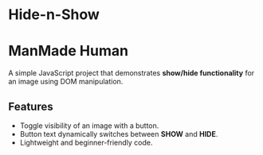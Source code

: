 # Hide-n-Show
# ManMade Human

A simple JavaScript project that demonstrates **show/hide functionality** for an image using DOM manipulation.

##  Features
- Toggle visibility of an image with a button.
- Button text dynamically switches between **SHOW** and **HIDE**.
- Lightweight and beginner-friendly code.
 
